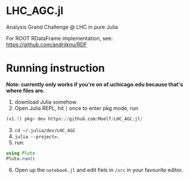 # LHC_AGC.jl
Analysis Grand Challenge @ LHC in pure Julia

For ROOT RDataFrame implementation, see: https://github.com/andriiknu/RDF

# Running instruction
**Note: currently only works if you're on af.uchicago.edu because that's where files are.**

1. download Julia somehow
2. Open Julia REPL, hit `]` once to enter pkg mode, run
```julia
(v1.7) pkg> dev https://github.com/Moelf/LHC_AGC.jl/
```
3. `cd ~/.julia/dev/LHC_AGC`
4. `julia --project=.`
5. run:
```julia
using Pluto
Pluto.run()
```
6. Open up the `notebook.jl` and edit fiels in `/src` in your favourite editor.
